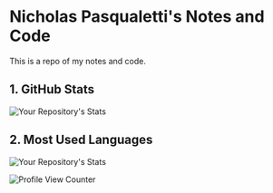 # Nicholas Pasqualetti's Notes and Code

This is a repo of my notes and code.

## 1. GitHub Stats
![Your Repository's Stats](https://github-readme-stats.vercel.app/api?username=npasqualetti&show_icons=true)
## 2. Most Used Languages
![Your Repository's Stats](https://github-readme-stats.vercel.app/api/top-langs/?username=npasqualetti&theme=blue-green)

![Profile View Counter](https://komarev.com/ghpvc/?username=npasqualetti)
